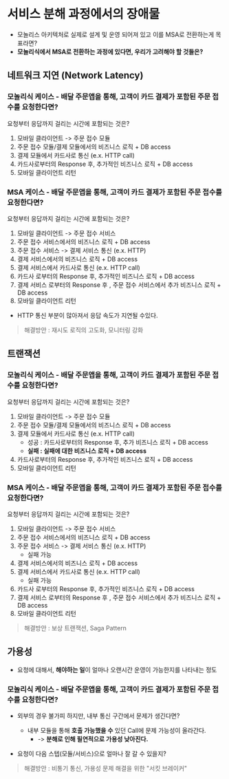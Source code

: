 # 서비스 분해 과정에서의 장애물 

- 모놀리스 아키텍처로 실제로 설계 및 운영 되어져 있고 이를 MSA로 전환하는게 목표라면? 
- **모놀리식에서 MSA로 전환하는 과정에 있다면, 우리가 고려해야 할 것들은?**

## 네트워크 지연 (Network Latency)

### 모놀리식 케이스 - 배달 주문앱을 통해, 고객이 카드 결제가 포함된 주문 접수를 요청한다면?
요청부터 응답까지 걸리는 시간에 포함되는 것은? 
1. 모바일 클라이언트 -> 주문 접수 모듈
2. 주문 접수 모듈/결제 모듈에서의 비즈니스 로직 + DB access
3. 결제 모듈에서 카드사로 통신 (e.x. HTTP call)
4. 카드사로부터의 Response 후, 추가적인 비즈니스 로직 + DB access
5. 모바일 클라이언트 리턴

### MSA 케이스 - 배달 주문앱을 통해, 고객이 카드 결제가 포함된 주문 접수를 요청한다면?
요청부터 응답까지 걸리는 시간에 포함되는 것은?
1. 모바일 클라이언트 -> 주문 접수 서비스
2. 주문 접수 서비스에서의 비즈니스 로직 + DB access
3. 주문 접수 서비스 -> 결제 서비스 통신 (e.x. HTTP)
4. 결제 서비스에서의 비즈니스 로직 + DB access
3. 결제 서비스에서 카드사로 통신 (e.x. HTTP call)
4. 카드사 로부터의 Response 후, 추가적인 비즈니스 로직 + DB access
5. 결제 서비스 로부터의 Response 후 , 주문 접수 서비스에서 추가 비즈니스 로직 + DB access
5. 모바일 클라이언트 리턴


- HTTP 통신 부분이 많아져서 응답 속도가 지연될 수있다.
> 해결방안 : 재시도 로직의 고도화, 모니터링 강화

## 트랜잭션 
### 모놀리식 케이스 - 배달 주문앱을 통해, 고객이 카드 결제가 포함된 주문 접수를 요청한다면?
요청부터 응답까지 걸리는 시간에 포함되는 것은?
1. 모바일 클라이언트 -> 주문 접수 모듈
2. 주문 접수 모듈/결제 모듈에서의 비즈니스 로직 + DB access
3. 결제 모듈에서 카드사로 통신 (e.x. HTTP call)
   - 성공 : 카드사로부터의 Response 후, 추가 비즈니스 로직 + DB access
   - **실패 : 실패에 대한 비즈니스 로직 + DB access**
4. 카드사로부터의 Response 후, 추가적인 비즈니스 로직 + DB access
5. 모바일 클라이언트 리턴

### MSA 케이스 - 배달 주문앱을 통해, 고객이 카드 결제가 포함된 주문 접수를 요청한다면?
요청부터 응답까지 걸리는 시간에 포함되는 것은?
1. 모바일 클라이언트 -> 주문 접수 서비스
2. 주문 접수 서비스에서의 비즈니스 로직 + DB access
3. 주문 접수 서비스 -> 결제 서비스 통신 (e.x. HTTP)
   - 실패 가능 
4. 결제 서비스에서의 비즈니스 로직 + DB access
5. 결제 서비스에서 카드사로 통신 (e.x. HTTP call)
   - 실패 가능
6. 카드사 로부터의 Response 후, 추가적인 비즈니스 로직 + DB access 
7. 결제 서비스 로부터의 Response 후 , 주문 접수 서비스에서 추가 비즈니스 로직 + DB access 
8. 모바일 클라이언트 리턴

>  해결방안 : 보상 트랜잭션, Saga Pattern

## 가용성
- 요청에 대해서, **해야하는 일**이 얼마나 오랜시간 운영이 가능한지를 나타내는 정도
### 모놀리식 케이스 - 배달 주문앱을 통해, 고객이 카드 결제가 포함된 주문 접수를 요청한다면?
- 외부의 경우 불가피 하지만, 내부 통신 구간에서 문제가 생긴다면? 
  - 내부 모듈을 통해 **호출 가능했을 수** 있던 Call에 문제 가능성이 올라간다.
    - -> **분해로 인해 필연적으로 가용성 낮아진다.**

- 요청이 다음 스텝(모듈/서비스)으로 얼마나 잘 갈 수 있을지?

> 해결방안 : 비통기 통신, 가용성 문제 해결을 위한 "서킷 브레이커"